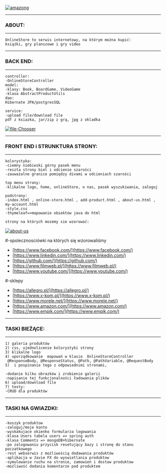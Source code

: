 <a href="https://ibb.co/6YVg6d7"><img src="https://i.ibb.co/CBNhxr3/amazong.png" alt="amazong" border="0" /></a>

-------
### ABOUT:
--------
```
OnlineStore to serwis internetowy, na którym można kupić:
książki, gry planszowe i gry video

```
-------
### BACK END:
--------

```
controller:
-OnlineStoreController
model:
-klasy: Book, BoardGame, VideoGame 
-klasa AbstractProductUtils
dao:
Hibernate JPA/postgresSQL

service:
-upload file/download file
pdf z ksiazka, jar/zip z grą, jpg z okladka

```
<a href="https://ibb.co/2ShrrZT"><img src="https://i.ibb.co/dtMvvmR/file-Chooser.jpg" alt="file-Chooser" border="0" /></a>

--------
### FRONT END i STRUNKTURA STRONY:
--------

```
kolorystyka:
-ciemny niebieski górny pasek menu
-reszta strony biel i odcienie szarości
-zauważalne granice pomiędzy divami w odcieniach szarości

top menu strony:
-klikalne logo, home, onlineStore, o nas, pasek wyszukiwania, zaloguj

podstrony:
-index.html , online-store.html , add-product.html , about-us.html , my-account.html
-style.css
-thymeleaf=>mapowanie obiektów java do html

strony na których mozemy sie wzorować:
```
<a href="https://ibb.co/WPkkG9B"><img src="https://i.ibb.co/jWyybK3/about-us.jpg" alt="about-us" border="0" /></a>

#-spolecznosciówki na których się wzorowaliśmy
- [https://www.facebook.com/](https://www.facebook.com/)
- [https://www.linkedin.com/](https://www.linkedin.com/)
- [https://github.com/](https://github.com/)
- [https://www.filmweb.pl/](https://www.filmweb.pl/)
- [https://www.youtube.com/](https://www.youtube.com/)

#-sklepy
- [https://allegro.pl/](https://allegro.pl/)
- [https://www.x-kom.pl/](https://www.x-kom.pl/)
- [https://www.morele.net/](https://www.morele.net/)
- [https://www.amazon.com/](https://www.amazon.com/)
- [https://www.empik.com/](https://www.empik.com/)


-------------
### TASKI BIEŻĄCE:
-------------
```
1) galeria produktów
2) css, ujednolicenie kolorystyki strony
3) klikalne logo
4) uporządkowanie  mapowań w klasie  OnlineStoreController
 @ResponseBody, @ResponseStatus, @Path, @PathVariable, @RequestBody
5)  i pospinanie tego z odpowiednimi stronami,

-dodanie kilku obrazków i zrobienie galerii
-napisanie tej funkcjonalności ładowania plików
6) upload/download file
7) testy: 
-CRUD dla produktów

```
--------------
### TASKI NA GWIAZDKI:
--------------
```
-koszyk produktow
-zaloguj/moje konto
-wyskakujace okienko formularza logowania
-klasa Users tabela users => spring auth
-klasa Comments => mongoDB+hibernate
-po zalogowaniu przycisk resetujący bazy i stronę do stanu poczatkowego
-rest webserwis z możliwością dodawania produktów
-aplikacja w Javie FX do wyswietlania produktow
-symulowanie ruchu na stronie, zamowień i dostaw produktow
-możliwość dodania komentarze pod produktem
```